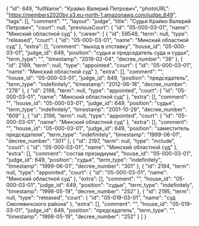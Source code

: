 {
    "id": 649,
    "fullName": "Крайко Валерий Петрович",
    "photoURL": "https://members2020by.s3.eu-north-1.amazonaws.com/judge_649",
    "tags": [],
    "comment": "",
    "layout": "judge",
    "title": "Судья Крайко Валерий Петрович",
    "court": null,
    "previousCourt": {
        "id": "05-000-03-01",
        "name": "Минский областной суд"
    },
    "career": [
        {
            "id": 59548,
            "term": null,
            "type": "released",
            "court": {
                "id": "05-000-03-01",
                "name": "Минский областной суд"
            },
            "extra": [],
            "comment": "выход в отставку",
            "house_id": "05-000-03-01",
            "judge_id": 649,
            "position": "судья и председатель суда и судья",
            "term_type": "",
            "timestamp": "2019-02-04",
            "decree_number": "38"
        },
        {
            "id": 2199,
            "term": null,
            "type": "appointed",
            "court": {
                "id": "05-000-03-01",
                "name": "Минский областной суд"
            },
            "extra": [],
            "comment": "",
            "house_id": "05-000-03-01",
            "judge_id": 649,
            "position": "председатель",
            "term_type": "indefinitely",
            "timestamp": "2012-06-18",
            "decree_number": "278"
        },
        {
            "id": 2198,
            "term": null,
            "type": "appointed",
            "court": {
                "id": "05-000-03-01",
                "name": "Минский областной суд"
            },
            "extra": [],
            "comment": "",
            "house_id": "05-000-03-01",
            "judge_id": 649,
            "position": "судья",
            "term_type": "indefinitely",
            "timestamp": "2001-10-29",
            "decree_number": "609"
        },
        {
            "id": 2196,
            "term": null,
            "type": "appointed",
            "court": {
                "id": "05-000-03-01",
                "name": "Минский областной суд"
            },
            "extra": [],
            "comment": "",
            "house_id": "05-000-03-01",
            "judge_id": 649,
            "position": "заместитель председателя",
            "term_type": "indefinitely",
            "timestamp": "1999-06-01",
            "decree_number": "301"
        },
        {
            "id": 2197,
            "term": null,
            "type": "include",
            "court": {
                "id": "05-000-03-01",
                "name": "Минский областной суд"
            },
            "extra": [],
            "comment": "состав президиума",
            "house_id": "05-000-03-01",
            "judge_id": 649,
            "position": "судья",
            "term_type": "indefinitely",
            "timestamp": "1999-06-01",
            "decree_number": "301"
        },
        {
            "id": 2194,
            "term": null,
            "type": "appointed",
            "court": {
                "id": "05-000-03-01",
                "name": "Минский областной суд"
            },
            "extra": [],
            "comment": "",
            "house_id": "05-000-03-01",
            "judge_id": 649,
            "position": "судья",
            "term_type": "indefinitely",
            "timestamp": "1998-05-19",
            "decree_number": "252"
        },
        {
            "id": 2195,
            "term": null,
            "type": "released",
            "court": {
                "id": "05-019-03-01",
                "name": "суд Смолевичского района"
            },
            "extra": [],
            "comment": "",
            "house_id": "05-019-03-01",
            "judge_id": 649,
            "position": "председатель",
            "term_type": "",
            "timestamp": "1998-05-19",
            "decree_number": "252"
        }
    ]
}
